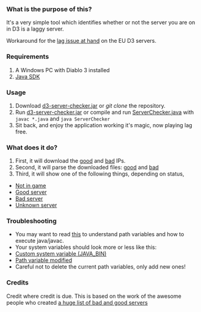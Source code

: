### What is the purpose of this?

It's a very simple tool which identifies whether or not the server you are on in D3 is a laggy server. 

Workaround for the [lag issue at hand](http://eu.battle.net/d3/en/forum/topic/8324862587) on the EU D3 servers.


### Requirements

1. A Windows PC with Diablo 3 installed
2. [Java SDK](http://www.oracle.com/technetwork/java/javase/downloads/jdk7-downloads-1880260.html)


### Usage
1. Download [d3-server-checker.jar](https://github.com/azgul/d3-server-checker/raw/master/d3-server-checker.jar) or *git clone* the repository.
2. Run [d3-server-checker.jar](https://github.com/azgul/d3-server-checker/raw/master/d3-server-checker.jar) or compile and run [ServerChecker.java](https://raw.github.com/azgul/d3-server-checker/master/ServerChecker.java) with `javac *.java` and `java ServerChecker`
3. Sit back, and enjoy the application working it's magic, now playing lag free.


### What does it do?
1. First, it will download the [good](https://raw.github.com/azgul/d3-server-checker/master/good) and [bad](https://raw.github.com/azgul/d3-server-checker/master/bad) IPs.
2. Second, it will parse the downloaded files: [good](https://raw.github.com/azgul/d3-server-checker/master/good) and [bad](https://raw.github.com/azgul/d3-server-checker/master/bad)
3. Third, it will show one of the following things, depending on status,  
  * [Not in game](https://www.dropbox.com/s/jf8sml7sctrw39y/Screenshot%202013-10-19%2018.39.32.png)
  * [Good server](https://www.dropbox.com/s/axzmfy868oy04lz/Screenshot%202013-10-19%2018.40.31.png)
  * [Bad server](https://www.dropbox.com/s/578vr9784co7ny0/Screenshot%202013-10-19%2018.39.54.png)
  * [Unknown server](https://www.dropbox.com/s/h1e9nnbvbagajoe/Screenshot%202013-10-19%2018.39.44.png)


### Troubleshooting

* You may want to read [this](http://docs.oracle.com/javase/tutorial/essential/environment/paths.html) to understand path variables and how to execute java/javac.
* Your system variables should look more or less like this:
* [Custom system variable (JAVA_BIN)](https://www.dropbox.com/s/mt0qbo9kga22r5l/Screenshot%202013-10-18%2015.21.55.png)
* [Path variable modified](https://www.dropbox.com/s/11vukjocjdbt1qa/Screenshot%202013-10-18%2015.22.06.png)
* Careful not to delete the current path variables, only add new ones!


### Credits
Credit where credit is due. This is based on the work of the awesome people who created [a huge list of bad and good 
servers](http://goo.gl/noQAVc)
